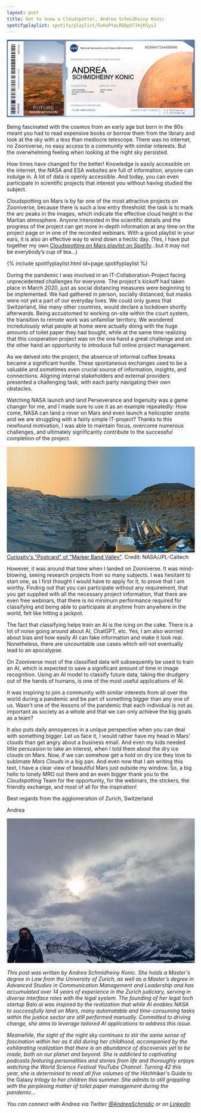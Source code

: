 ```yaml
---
layout: post
title: Get to know a Cloudspotter, Andrea Schmidheiny Konic
spotifyplaylist: spotify/playlist/5uHuPYaLRQ6pU7JHjKSyiJ
---
```


![Boarding Pass](/images/blog_post_andrea/BoardingPass_Andrea.png "My ticket to Mars")

Being fascinated with the cosmos from an early age but born in the 80s meant you had to read
expensive books or borrow them from the library and look at the sky with a less than mediocre
telescope. There was no internet, no Zooniverse, no easy access to a community with similar
interests. But the overwhelming feeling when looking at the night sky persisted.

How times have changed for the better! Knowledge is easily accessible on the internet, the NASA and
ESA websites are full of information, anyone can indulge in. A lot of data is openly accessible. And
today, you can even participate in scientific projects that interest you without having studied the
subject.

Cloudspotting on Mars is by far one of the most attractive projects on Zooniverse, because there is
such a low entry threshold: the task is to mark the arc peaks in the images, which indicate the
effective cloud height in the Martian atmosphere. Anyone interested in the scientific details and the
progress of the project can get more in-depth information at any time on the project page or in one
of the recorded webinars. With a good playlist in your ears, it is also an effective way to wind down a
hectic day. (Yes, I have put together my own [Cloudspotting on Mars playlist on Spotify](https://open.spotify.com/playlist/5uHuPYaLRQ6pU7JHjKSyiJ?si=b8203c9ff6ca4b05)...but it may
not be everybody’s cup of tea...)

{% include spotifyplaylist.html id=page.spotifyplaylist %}

During the pandemic I was involved in an IT-Collaboration-Project facing unprecedented challenges
for everyone. The project's kickoff had taken place in March 2020, just as social distancing measures
were beginning to be implemented. We had gathered in person, socially distanced, but masks were
not yet a part of our everyday lives. We could only guess that Switzerland, like many other countries,
would declare a lockdown shortly afterwards. Being accustomed to working on-site within the court
system, the transition to remote work was unfamiliar territory. We wondered incredulously what
people at home were actually doing with the huge amounts of toilet paper they had bought, while at
the same time realizing that this cooperation project was on the one hand a great challenge and on
the other hand an opportunity to introduce full online project management.

As we delved into the project, the absence of informal coffee breaks became a significant hurdle.
These spontaneous exchanges used to be a valuable and sometimes even crucial source of
information, insights, and connections. Aligning internal stakeholders and external providers
presented a challenging task, with each party navigating their own obstacles.

Watching NASA launch and land Perseverance and Ingenuity was a game changer for me, and I made
sure to use it as an example repeatedly: How come, NASA can land a rover on Mars and even launch
a helicopter onsite and we are struggling with a fairly simple IT-project? Thanks to this newfound
motivation, I was able to maintain focus, overcome numerous challenges, and ultimately significantly
contribute to the successful completion of the project.

![Curiosity Postcard](/images/blog_post_andrea/Curiosity_MBV.jpeg "What a beautiful view! Always stay curious! :-)")
[Curiosity's "Postcard" of "Marker Band Valley"](https://mars.nasa.gov/resources/27508/curiositys-postcard-of-marker-band-valley/). Credit: NASA/JPL-Caltech


However, it was around that time when I landed on Zooniverse. It was mind-blowing, seeing research
projects from so many subjects. I was hesitant to start one, as I first thought I would have to apply for
it, to prove that I am worthy. Finding out that you can participate without any requirement, that you
get supplied with all the necessary project information, that there are even free webinars, that there
is no minimum performance required for classifying and being able to participate at anytime from
anywhere in the world, felt like hitting a jackpot.

The fact that classifying helps train an AI is the icing on the cake. There is a lot of noise going around
about AI, ChatGPT, etc. Yes, I am also worried about bias and how easily AI can fake information and
make it look real. Nonetheless, there are uncountable use cases which will not eventually lead to an
apocalypse.

On Zooniverse most of the classified data will subsequently be used to train an AI, which is expected
to save a significant amount of time in image recognition. Using an AI model to classify future data,
taking the drudgery out of the hands of humans, is one of the most useful applications of AI.

It was inspiring to join a community with similar interests from all over the world during a pandemic
and be part of something bigger than any one of us. Wasn't one of the lessons of the pandemic that
each individual is not as important as society as a whole and that we can only achieve the big goals as
a team?

It also puts daily annoyances in a unique perspective when you can deal with something bigger. Let
us face it, I would rather have my head in Mars’ clouds than get angry about a business email. And
even my kids needed little persuasion to take an interest, when I told them about the dry ice clouds
on Mars. Now, if we can somehow get a hold on dry ice they love to sublimate *Mars Clouds* in a big
pan. And even now that I am writing this text, I have a clear view of beautiful Mars just outside my
window. So, a big hello to lonely MRO out there and an even bigger thank you to the Cloudspotting
Team for the opportunity, for the webinars, the stickers, the friendly exchange, and most of all for
the inspiration!

Best regards from the agglomeration of Zurich, Switzerland

Andrea

![Austria](/images/blog_post_andrea/Andrea_Austria.jpeg "January in Austria with a cloudy sky. I am actually not trying to hide my face there, it was really really cold and windy! Minutes later there was a snowstorm...!")

*This post was written by Andrea Schmidheiny Konic. She holds a Master's degree in Law from the
University of Zurich, as well as a Master’s degree in Advanced Studies in Communication
Management and Leadership and has accumulated over 14 years of experience in the Zurich
judiciary, serving in diverse interface roles with the legal system. The founding of her legal tech
startup Balo.ai was inspired by the realization that while AI enables NASA to successfully land on
Mars, many automatable and time-consuming tasks within the justice sector are still performed
manually. Committed to driving change, she aims to leverage tailored AI applications to address this
issue.*

*Meanwhile, the sight of the night sky continues to stir the same sense of fascination within her as it did during her childhood, accompanied by the exhilarating realization that there is an abundance of discoveries yet to be made, both on our planet and beyond. She is addicted to captivating podcasts featuring personalities and stories from life and thoroughly enjoys watching the World Science Festival YouTube Channel. Turning 42 this year, she is determined to read all five volumes of the* Hitchhiker's Guide to the Galaxy *trilogy to her children this summer. She admits to still grappling with the perplexing matter of toilet paper management during the pandemic...*

*You can connect with Andrea via Twitter [@AndreaSchmidic](https://twitter.com/AndreaSchmidic) or on [LinkedIn](https://www.linkedin.com/in/andrea-schmidheiny-konic/)*